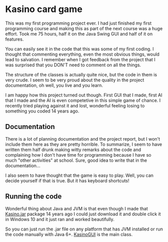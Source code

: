 # Kasino card game

This was my first programming project ever. I had just finished my first
programming course and making this as part of the next course was a huge
effort. Took me 75 hours, half it on the Java Swing GUI and half of it on 
features.

You can easily see it in the code that this was some of my first coding. I
thought that commenting everything, even the most obvious things, would lead
to salvation. I remember when I got feedback from the project that I was
surprised that you DON'T need to comment on all the things.

The structure of the classes is actually quite nice, but the code in them is
very crude. I seem to be very proud about the quality in the project
documentation, oh well, you live and you learn.

I am happy how this project turned out though. First GUI that I made, first AI
that I made and the AI is even competetive in this simple game of chance. I
recently tried playing against it and lost, wonderful feeling losing to
something you coded 14 years ago.

## Documentation

There is a lot of planning documentation and the project report, but I won't
include them here as they are pretty horrible. To summarize, I seem to have
written them half drunk making witty remarks about the code and complaining
how I don't have time for programming because I have so much 
"other activities" at school. Sure, good idea to write that in the 
documentation...

I also seem to have thought that the game is easy to play. Well, you can decide
yourself if that is true. But it has keyboard shortcuts!

## Running the code

Wonderful thing about Java and JVM is that even though I made that 
[Kasino.jar](/Kasino.jar) package 14 years ago I could just download it and 
double click it in Windows 10 and it just ran and worked beautifully.

So you can just run the .jar file on any platform that has JVM installed or
run the code manually with Java 6+. [KasinoGUI](/kasinoGUI/KasinoGUI.java) is 
the main class.
